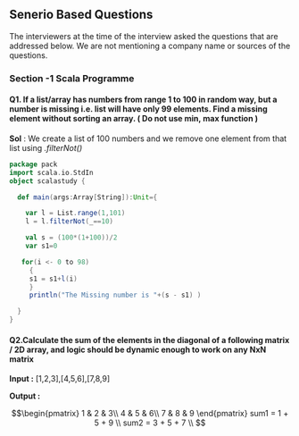 ## Senerio Based Questions

The interviewers at the time of the interview asked the questions that are addressed below. We are not mentioning a company name or sources of the questions.

### Section -1 Scala Programme 

#### Q1. If a list/array has numbers from range 1 to 100 in random way, but a number is missing i.e. list will have only 99 elements. Find a missing element without sorting an array. ( Do not use min, max function )

**Sol** : We create a list of 100 numbers and we remove one element from that list using *.filterNot()*

```scala
package pack
import scala.io.StdIn
object scalastudy {

  def main(args:Array[String]):Unit={

    var l = List.range(1,101)
    l = l.filterNot(_==10)

    val s = (100*(1+100))/2
    var s1=0

   for(i <- 0 to 98)
     {
     s1 = s1+l(i)
     }
     println("The Missing number is "+(s - s1) )

  }
}
```

#### Q2.Calculate the sum of the elements in the diagonal of a following matrix / 2D array, and logic should be dynamic enough to work on any NxN matrix

**Input :** [1,2,3],[4,5,6],[7,8,9]

**Output :**

```math
\begin{pmatrix}
1 & 2 & 3\\
4 & 5 & 6\\
7 & 8 & 9
\end{pmatrix}

sum1 = 1 + 5 + 9 \\

sum2 = 3 + 5 + 7 \\

```

